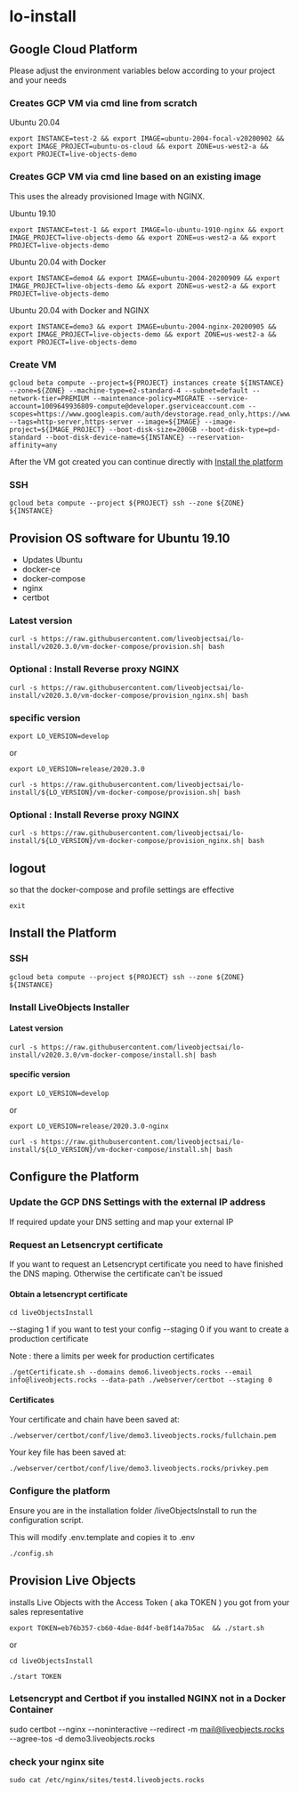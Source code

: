 # lo-install

## Google Cloud Platform

Please adjust the environment variables below according to your project and your needs

### Creates GCP VM via cmd line from scratch

Ubuntu 20.04

```
export INSTANCE=test-2 && export IMAGE=ubuntu-2004-focal-v20200902 && export IMAGE_PROJECT=ubuntu-os-cloud && export ZONE=us-west2-a && export PROJECT=live-objects-demo
```

### Creates GCP VM via cmd line based on an existing image

This uses the already provisioned Image with NGINX. 

Ubuntu 19.10
```
export INSTANCE=test-1 && export IMAGE=lo-ubuntu-1910-nginx && export IMAGE_PROJECT=live-objects-demo && export ZONE=us-west2-a && export PROJECT=live-objects-demo
```

Ubuntu 20.04 with Docker 
```
export INSTANCE=demo4 && export IMAGE=ubuntu-2004-20200909 && export IMAGE_PROJECT=live-objects-demo && export ZONE=us-west2-a && export PROJECT=live-objects-demo
```

Ubuntu 20.04 with Docker and NGINX
```
export INSTANCE=demo3 && export IMAGE=ubuntu-2004-nginx-20200905 && export IMAGE_PROJECT=live-objects-demo && export ZONE=us-west2-a && export PROJECT=live-objects-demo
```

### Create VM

```
gcloud beta compute --project=${PROJECT} instances create ${INSTANCE} --zone=${ZONE} --machine-type=e2-standard-4 --subnet=default --network-tier=PREMIUM --maintenance-policy=MIGRATE --service-account=1009649936809-compute@developer.gserviceaccount.com --scopes=https://www.googleapis.com/auth/devstorage.read_only,https://www.googleapis.com/auth/logging.write,https://www.googleapis.com/auth/monitoring.write,https://www.googleapis.com/auth/servicecontrol,https://www.googleapis.com/auth/service.management.readonly,https://www.googleapis.com/auth/trace.append --tags=http-server,https-server --image=${IMAGE} --image-project=${IMAGE_PROJECT} --boot-disk-size=200GB --boot-disk-type=pd-standard --boot-disk-device-name=${INSTANCE} --reservation-affinity=any
```
After the VM got created you can continue directly with [Install the platform](#install-the-platform)

### SSH

```
gcloud beta compute --project ${PROJECT} ssh --zone ${ZONE} ${INSTANCE}
```


## Provision OS software for  Ubuntu 19.10

* Updates Ubuntu
* docker-ce
* docker-compose
* nginx
* certbot


### Latest version

```
curl -s https://raw.githubusercontent.com/liveobjectsai/lo-install/v2020.3.0/vm-docker-compose/provision.sh| bash
```

### Optional : Install Reverse proxy NGINX

```
curl -s https://raw.githubusercontent.com/liveobjectsai/lo-install/v2020.3.0/vm-docker-compose/provision_nginx.sh| bash
```

### specific version

```
export LO_VERSION=develop
```

or

```
export LO_VERSION=release/2020.3.0
```

```
curl -s https://raw.githubusercontent.com/liveobjectsai/lo-install/${LO_VERSION}/vm-docker-compose/provision.sh| bash
```

### Optional : Install Reverse proxy NGINX

```
curl -s https://raw.githubusercontent.com/liveobjectsai/lo-install/${LO_VERSION}/vm-docker-compose/provision_nginx.sh| bash
```

## logout 

so that the docker-compose and profile settings are effective

```
exit
```

## Install the Platform
### SSH

```
gcloud beta compute --project ${PROJECT} ssh --zone ${ZONE} ${INSTANCE}
```

### Install LiveObjects Installer 
#### Latest version
```
curl -s https://raw.githubusercontent.com/liveobjectsai/lo-install/v2020.3.0/vm-docker-compose/install.sh| bash
```

#### specific version

```
export LO_VERSION=develop
```

or

```
export LO_VERSION=release/2020.3.0-nginx
```

```
curl -s https://raw.githubusercontent.com/liveobjectsai/lo-install/${LO_VERSION}/vm-docker-compose/install.sh| bash
```

## Configure the Platform

### Update the GCP DNS Settings with the external IP address

If required update your DNS setting and map your external IP 

### Request an Letsencrypt certificate

If you want to request an Letsencrypt certificate you need to have finished the DNS maping. Otherwise the certificate can't be issued

#### Obtain a letsencrypt certificate

```
cd liveObjectsInstall
```

--staging 1 if you want to test your config
--staging 0 if you want to create a production certificate

Note : there a limits per week for production certificates

```
./getCertificate.sh --domains demo6.liveobjects.rocks --email info@liveobjects.rocks --data-path ./webserver/certbot --staging 0
```

#### Certificates

Your certificate and chain have been saved at:

```
./webserver/certbot/conf/live/demo3.liveobjects.rocks/fullchain.pem
```

Your key file has been saved at:

```
./webserver/certbot/conf/live/demo3.liveobjects.rocks/privkey.pem
```

### Configure the platform

Ensure you are in the installation folder /liveObjectsInstall to run the configuration script.

This will modify .env.template and copies it to .env 

```
./config.sh
```

## Provision Live Objects

installs Live Objects with the Access Token ( aka TOKEN ) you got from your sales representative

```
export TOKEN=eb76b357-cb60-4dae-8d4f-be8f14a7b5ac  && ./start.sh
```

or 

```
cd liveObjectsInstall

./start TOKEN

```

### Letsencrypt and Certbot if you installed NGINX not in a Docker Container

sudo certbot --nginx --noninteractive --redirect -m mail@liveobjects.rocks --agree-tos -d demo3.liveobjects.rocks

### check your nginx site 

```
sudo cat /etc/nginx/sites/test4.liveobjects.rocks 
```


